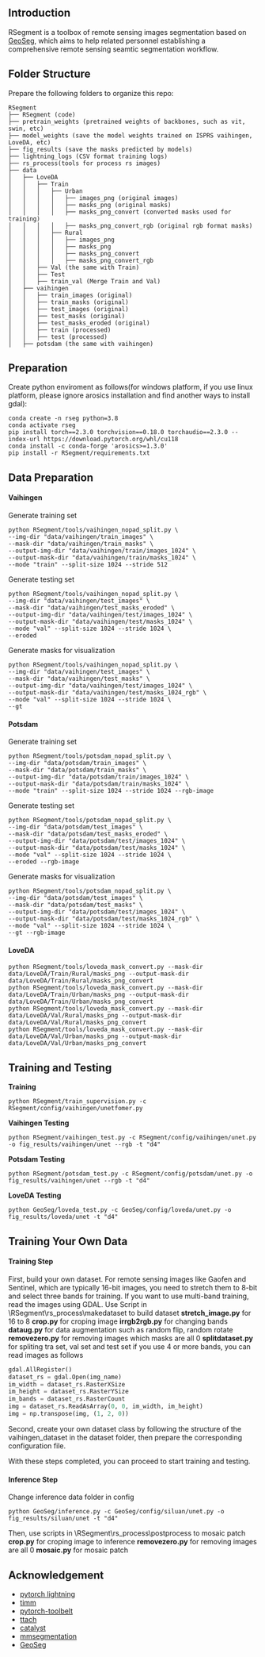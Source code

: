 ## Introduction
RSegment is a toolbox of remote sensing images segmentation based on [GeoSeg](https://github.com/WangLibo1995/GeoSeg), which aims to help related personnel establishing a comprehensive remote sensing seamtic segmentation workflow.

## Folder Structure
Prepare the following folders to organize this repo:
```none  
RSegment  
├── RSegment (code)  
├── pretrain_weights (pretrained weights of backbones, such as vit, swin, etc)  
├── model_weights (save the model weights trained on ISPRS vaihingen, LoveDA, etc)
├── fig_results (save the masks predicted by models)  
├── lightning_logs (CSV format training logs)
├── rs_process(tools for process rs images)
├── data  
│   ├── LoveDA  
│   │   ├── Train  
│   │   │   ├── Urban  
│   │   │   │   ├── images_png (original images)  
│   │   │   │   ├── masks_png (original masks)  
│   │   │   │   ├── masks_png_convert (converted masks used for training)  
│   │   │   │   ├── masks_png_convert_rgb (original rgb format masks)  
│   │   │   ├── Rural  
│   │   │   │   ├── images_png 
│   │   │   │   ├── masks_png 
│   │   │   │   ├── masks_png_convert  
│   │   │   │   ├── masks_png_convert_rgb  
│   │   ├── Val (the same with Train)  
│   │   ├── Test  
│   │   ├── train_val (Merge Train and Val)   
│   ├── vaihingen  
│   │   ├── train_images (original)  
│   │   ├── train_masks (original)  
│   │   ├── test_images (original)  
│   │   ├── test_masks (original)  
│   │   ├── test_masks_eroded (original)  
│   │   ├── train (processed)  
│   │   ├── test (processed)  
│   ├── potsdam (the same with vaihingen)
```

## Preparation
Create python enviroment as follows(for windows platform, if you use linux platform, please ignore arosics installation and find another ways to install gdal):
``` shell
conda create -n rseg python=3.8
conda activate rseg
pip install torch==2.3.0 torchvision==0.18.0 torchaudio==2.3.0 --index-url https://download.pytorch.org/whl/cu118
conda install -c conda-forge 'arosics>=1.3.0'
pip install -r RSegment/requirements.txt
```
## Data Preparation

#### Vaihingen
Generate training set
```shell 
python RSegment/tools/vaihingen_nopad_split.py \  
--img-dir "data/vaihingen/train_images" \  
--mask-dir "data/vaihingen/train_masks" \  
--output-img-dir "data/vaihingen/train/images_1024" \  
--output-mask-dir "data/vaihingen/train/masks_1024" \  
--mode "train" --split-size 1024 --stride 512 
```
Generate testing set
```shell
python RSegment/tools/vaihingen_nopad_split.py \  
--img-dir "data/vaihingen/test_images" \  
--mask-dir "data/vaihingen/test_masks_eroded" \  
--output-img-dir "data/vaihingen/test/images_1024" \  
--output-mask-dir "data/vaihingen/test/masks_1024" \  
--mode "val" --split-size 1024 --stride 1024 \  
--eroded  
```
Generate masks for visualization
```shell
python RSegment/tools/vaihingen_nopad_split.py \  
--img-dir "data/vaihingen/test_images" \  
--mask-dir "data/vaihingen/test_masks" \  
--output-img-dir "data/vaihingen/test/images_1024" \  
--output-mask-dir "data/vaihingen/test/masks_1024_rgb" \  
--mode "val" --split-size 1024 --stride 1024 \  
--gt  
```
#### Potsdam
Generate training set
```shell
python RSegment/tools/potsdam_nopad_split.py \  
--img-dir "data/potsdam/train_images" \  
--mask-dir "data/potsdam/train_masks" \  
--output-img-dir "data/potsdam/train/images_1024" \  
--output-mask-dir "data/potsdam/train/masks_1024" \  
--mode "train" --split-size 1024 --stride 1024 --rgb-image
```
Generate testing set
```shell
python RSegment/tools/potsdam_nopad_split.py \  
--img-dir "data/potsdam/test_images" \  
--mask-dir "data/potsdam/test_masks_eroded" \  
--output-img-dir "data/potsdam/test/images_1024" \  
--output-mask-dir "data/potsdam/test/masks_1024" \  
--mode "val" --split-size 1024 --stride 1024 \  
--eroded --rgb-image
```
Generate masks for visualization
```shell
python RSegment/tools/potsdam_nopad_split.py \  
--img-dir "data/potsdam/test_images" \  
--mask-dir "data/potsdam/test_masks" \  
--output-img-dir "data/potsdam/test/images_1024" \  
--output-mask-dir "data/potsdam/test/masks_1024_rgb" \  
--mode "val" --split-size 1024 --stride 1024 \  
--gt --rgb-image
```
#### LoveDA
```shell
python RSegment/tools/loveda_mask_convert.py --mask-dir data/LoveDA/Train/Rural/masks_png --output-mask-dir data/LoveDA/Train/Rural/masks_png_convert  
python RSegment/tools/loveda_mask_convert.py --mask-dir data/LoveDA/Train/Urban/masks_png --output-mask-dir data/LoveDA/Train/Urban/masks_png_convert  
python RSegment/tools/loveda_mask_convert.py --mask-dir data/LoveDA/Val/Rural/masks_png --output-mask-dir data/LoveDA/Val/Rural/masks_png_convert  
python RSegment/tools/loveda_mask_convert.py --mask-dir data/LoveDA/Val/Urban/masks_png --output-mask-dir data/LoveDA/Val/Urban/masks_png_convert
```

## Training and Testing
**Training**
```shell
python RSegment/train_supervision.py -c RSegment/config/vaihingen/unetfomer.py
```
**Vaihingen Testing**
```shell
python RSegment/vaihingen_test.py -c RSegment/config/vaihingen/unet.py -o fig_results/vaihingen/unet --rgb -t "d4"
```
**Potsdam Testing**
```shell
python RSegment/potsdam_test.py -c RSegment/config/potsdam/unet.py -o fig_results/vaihingen/unet --rgb -t "d4"
```
**LoveDA Testing**
```shell
python GeoSeg/loveda_test.py -c GeoSeg/config/loveda/unet.py -o fig_results/loveda/unet -t "d4" 
```
## Training Your Own Data
#### Training Step
First, build your own dataset. For remote sensing images like Gaofen and Sentinel, which are typically 16-bit images, you need to stretch them to 8-bit and select three bands for training. If you want to use multi-band training, read the images using GDAL.
Use Script in \RSegment\rs_process\makedataset to build dataset
**stretch_image.py** for 16 to 8
**crop.py** for croping image
**irrgb2rgb.py** for changing bands
**dataug.py** for data augmentation such as random flip, random rotate
**removezero.py** for removing images which masks are all 0
**splitdataset.py** for spliting tra set, val set and test set
if you use 4 or more bands, you can read images as follows
```python
gdal.AllRegister()  
dataset_rs = gdal.Open(img_name)  
im_width = dataset_rs.RasterXSize  
im_height = dataset_rs.RasterYSize  
im_bands = dataset_rs.RasterCount  
img = dataset_rs.ReadAsArray(0, 0, im_width, im_height)  
img = np.transpose(img, (1, 2, 0))
```

Second, create your own dataset class by following the structure of the vaihingen_dataset in the dataset folder, then prepare the corresponding configuration file.

With these steps completed, you can proceed to start training and testing.

#### Inference Step
Change inference data folder in config
```shell
python GeoSeg/inference.py -c GeoSeg/config/siluan/unet.py -o fig_results/siluan/unet -t "d4" 
```
Then, use scripts in \RSegment\rs_process\postprocess to mosaic patch
**crop.py** for croping image to inference
**removezero.py** for removing images are all 0
**mosaic.py** for mosaic patch

## Acknowledgement  
  
- [pytorch lightning](https://www.pytorchlightning.ai/)  
- [timm](https://github.com/rwightman/pytorch-image-models)  
- [pytorch-toolbelt](https://github.com/BloodAxe/pytorch-toolbelt)  
- [ttach](https://github.com/qubvel/ttach)  
- [catalyst](https://github.com/catalyst-team/catalyst)  
- [mmsegmentation](https://github.com/open-mmlab/mmsegmentation)  
- [GeoSeg](https://github.com/WangLibo1995/GeoSeg)
